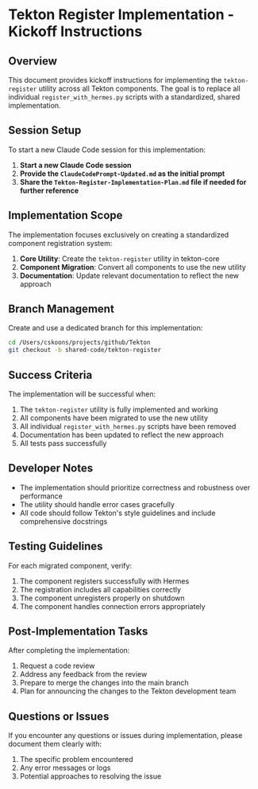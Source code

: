 # Tekton Register Implementation - Kickoff Instructions

## Overview

This document provides kickoff instructions for implementing the `tekton-register` utility across all Tekton components. The goal is to replace all individual `register_with_hermes.py` scripts with a standardized, shared implementation.

## Session Setup

To start a new Claude Code session for this implementation:

1. **Start a new Claude Code session**
2. **Provide the `ClaudeCodePrompt-Updated.md` as the initial prompt**
3. **Share the `Tekton-Register-Implementation-Plan.md` file if needed for further reference**

## Implementation Scope

The implementation focuses exclusively on creating a standardized component registration system:

1. **Core Utility**: Create the `tekton-register` utility in tekton-core
2. **Component Migration**: Convert all components to use the new utility
3. **Documentation**: Update relevant documentation to reflect the new approach

## Branch Management

Create and use a dedicated branch for this implementation:

```bash
cd /Users/cskoons/projects/github/Tekton
git checkout -b shared-code/tekton-register
```

## Success Criteria

The implementation will be successful when:

1. The `tekton-register` utility is fully implemented and working
2. All components have been migrated to use the new utility
3. All individual `register_with_hermes.py` scripts have been removed
4. Documentation has been updated to reflect the new approach
5. All tests pass successfully

## Developer Notes

- The implementation should prioritize correctness and robustness over performance
- The utility should handle error cases gracefully
- All code should follow Tekton's style guidelines and include comprehensive docstrings

## Testing Guidelines

For each migrated component, verify:

1. The component registers successfully with Hermes
2. The registration includes all capabilities correctly
3. The component unregisters properly on shutdown
4. The component handles connection errors appropriately

## Post-Implementation Tasks

After completing the implementation:

1. Request a code review
2. Address any feedback from the review
3. Prepare to merge the changes into the main branch
4. Plan for announcing the changes to the Tekton development team

## Questions or Issues

If you encounter any questions or issues during implementation, please document them clearly with:

1. The specific problem encountered
2. Any error messages or logs
3. Potential approaches to resolving the issue